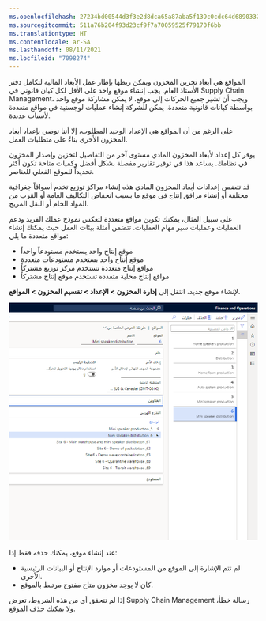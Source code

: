```yaml
---
ms.openlocfilehash: 27234bd00544d3f3e2d8dca65a87aba5f139c0cdc64d6890332938a1bbc945d5
ms.sourcegitcommit: 511a76b204f93d23cf9f7a70059525f79170f6bb
ms.translationtype: HT
ms.contentlocale: ar-SA
ms.lasthandoff: 08/11/2021
ms.locfileid: "7098274"
---
```

المواقع هي أبعاد تخزين المخزون ويمكن ربطها بإطار عمل الأبعاد المالية لتكامل دفتر الأستاذ العام. يجب إنشاء موقع واحد على الأقل لكل كيان قانوني في Supply Chain Management، ويجب أن تشير جميع الحركات إلى موقع. لا يمكن مشاركة موقع واحد بواسطة كيانات قانونية متعددة. يمكن للشركة إنشاء عمليات لوجستية في مواقع متعددة لأسباب عديدة.

على الرغم من أن المواقع هي الإعداد الوحيد المطلوب، إلا أننا نوصي بإعداد أبعاد المخزون الأخرى بناءً على متطلبات العمل. 

يوفر كل إعداد لأبعاد المخزون المادي مستوى آخر من التفاصيل لتخزين وإصدار المخزون في نظامك. يساعد هذا في توفير تقارير مفصلة بشكل أفضل وكميات متاحة تكون أكثر تحديداً للموقع الفعلي للعناصر.

قد تتضمن إعدادات أبعاد المخزون المادي هذه إنشاء مراكز توزيع تخدم أسواقاً جغرافية مختلفة أو إنشاء مرافق إنتاج في موقع ما بسبب انخفاض التكاليف العامة أو القرب من المواد الخام أو النقل المريح.

على سبيل المثال، يمكنك تكوين مواقع متعددة لتعكس نموذج عملك الفريد ودعم العمليات وعمليات سير مهام العمليات. تتضمن أمثلة بيئات العمل حيث يمكنك إنشاء مواقع متعددة ما يلي:

- موقع إنتاج واحد يستخدم مستودعاً واحداً
- موقع إنتاج واحد يستخدم مستودعات متعددة
- مواقع إنتاج متعددة تستخدم مركز توزيع مشتركاً
- مواقع إنتاج محلية متعددة تستخدم موقع إنتاج مشتركاً

لإنشاء موقع جديد، انتقل إلى **إدارة المخزون > الإعداد > تقسيم المخزون > المواقع**.
 
![لقطة شاشة لعلامة التبويب السريعة التدرج الهرمي في صفحة المواقع.](../media/sites-1.png)

عند إنشاء موقع، يمكنك حذفه فقط إذا:

- لم تتم الإشارة إلى الموقع من المستودعات أو موارد الإنتاج أو البيانات الرئيسية الأخرى.
- كان لا يوجد مخزون متاح مفتوح مرتبط بالموقع.

إذا لم تتحقق أي من هذه الشروط، تعرض Supply Chain Management رسالة خطأ، ولا يمكنك حذف الموقع.
